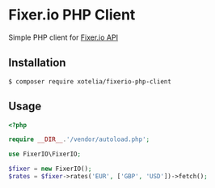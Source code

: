 # Fixer.io PHP Client

Simple PHP client for [Fixer.io API](http://fixer.io/)

## Installation

```
$ composer require xotelia/fixerio-php-client
```

## Usage

```php
<?php

require __DIR__.'/vendor/autoload.php';

use FixerIO\FixerIO;

$fixer = new FixerIO();
$rates = $fixer->rates('EUR', ['GBP', 'USD'])->fetch();
```
